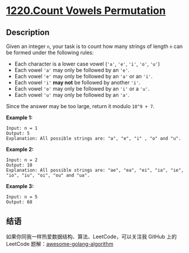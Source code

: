 # [1220.Count Vowels Permutation][title]

## Description
Given an integer `n`, your task is to count how many strings of length `n` can be formed under the following rules:

- Each character is a lower case vowel (`'a'`, `'e'`, `'i'`, `'o'`, `'u'`)
- Each vowel `'a'` may only be followed by an `'e'`.
- Each vowel `'e'` may only be followed by an `'a'` or an `'i'`.
- Each vowel `'i'` **may not** be followed by another `'i'`.
- Each vowel `'o'` may only be followed by an `'i'` or a `'u'`.
- Each vowel `'u'` may only be followed by an `'a'`.

Since the answer may be too large, return it modulo `10^9 + 7`.

**Example 1:**

```
Input: n = 1
Output: 5
Explanation: All possible strings are: "a", "e", "i" , "o" and "u".
```

**Example 2:**

```
Input: n = 2
Output: 10
Explanation: All possible strings are: "ae", "ea", "ei", "ia", "ie", "io", "iu", "oi", "ou" and "ua".
```

**Example 3:**

```
Input: n = 5
Output: 68
```

## 结语

如果你同我一样热爱数据结构、算法、LeetCode，可以关注我 GitHub 上的 LeetCode 题解：[awesome-golang-algorithm][me]

[title]: https://leetcode.com/problems/count-vowels-permutation/
[me]: https://github.com/kylesliu/awesome-golang-algorithm
